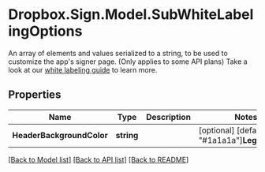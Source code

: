 # Dropbox.Sign.Model.SubWhiteLabelingOptions
An array of elements and values serialized to a string, to be used to customize the app's signer page. (Only applies to some API plans)  Take a look at our [white labeling guide](https://developers.hellosign.com/api/reference/premium-branding/) to learn more.

## Properties

Name | Type | Description | Notes
------------ | ------------- | ------------- | -------------
**HeaderBackgroundColor** | **string** |    | [optional] [default to "#1a1a1a"]**LegalVersion** | **string** |    | [optional] [default to LegalVersionEnum.Terms1]**LinkColor** | **string** |    | [optional] [default to "#0061FE"]**PageBackgroundColor** | **string** |    | [optional] [default to "#f7f8f9"]**PrimaryButtonColor** | **string** |    | [optional] [default to "#0061FE"]**PrimaryButtonColorHover** | **string** |    | [optional] [default to "#0061FE"]**PrimaryButtonTextColor** | **string** |    | [optional] [default to "#ffffff"]**PrimaryButtonTextColorHover** | **string** |    | [optional] [default to "#ffffff"]**SecondaryButtonColor** | **string** |    | [optional] [default to "#ffffff"]**SecondaryButtonColorHover** | **string** |    | [optional] [default to "#ffffff"]**SecondaryButtonTextColor** | **string** |    | [optional] [default to "#0061FE"]**SecondaryButtonTextColorHover** | **string** |    | [optional] [default to "#0061FE"]**TextColor1** | **string** |    | [optional] [default to "#808080"]**TextColor2** | **string** |    | [optional] [default to "#ffffff"]**ResetToDefault** | **bool** |  Resets white labeling options to defaults. Only useful when updating an API App.  | [optional] 

[[Back to Model list]](../README.md#documentation-for-models) [[Back to API list]](../README.md#documentation-for-api-endpoints) [[Back to README]](../README.md)

